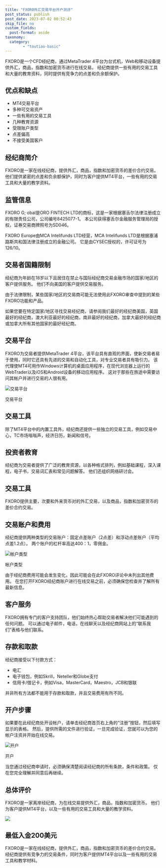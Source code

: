 ```yaml
---
title: "FXORO外汇交易平台开户测评"
post_status: publish
post_date: 2023-07-02 00:52:43
skip_file: no
custom_fields: 
  post-format: aside
taxonomy:
  category:
        - "toutiao-basic"
---
```


FXORO是一个CFD经纪商，通过MetaTrader 4平台为台式机，Web和移动设备提供外汇，商品，指数和加密货币进行在线交易。 经纪商提供一些有用的交易工具和大量的教育资料，同时提供有竞争力的点差和负余额保护。

## 优点和缺点

- MT4交易平台
- 多种可交易资产
- 一些有用的交易工具
- 几种教育资源
- 受限账户类型
- 点差偏高
- 不接受美国客户

## 经纪商简介

FXORO是一家在线经纪商，提供外汇，商品，指数和加密货币的差价合约交易。 他们提供紧密的点差和负余额保护，同时为客户提供MT4平台，一些有用的交易工具和大量的教学资料。

## 监管信息

FXORO G; obal是ORO FINTECH LTD的商标，这是一家根据塞舌尔法律注册成立的有限责任公司，公司编号8425077-1。 本公司获得塞舌尔金融服务管理局的授权，证券交易商牌照号为SD046。

FXORO Europe由MCA Intelifunds LTD经营，MCA Intelifunds LTD是根据塞浦路斯共和国法律注册成立的金融公司。 它是由CYSEC授权的，许可证号为126/10。

## 交易者国籍限制

经纪商为年龄在18岁以下且居住在禁止与国际经纪商交易金融市场的国家/地区的客户提供服务。 他们不向美国的客户提供交易服务。

由于法律限制，某些国家/地区的交易商可能无法使用此FXORO审查中提到的某些FXORO功能和产品。

如果您要在特定国家/地区寻找交易经纪商，请参阅我们最好的经纪商美国，英国最好的经纪商，澳大利亚最好的经纪商，南非最好的经纪商，加拿大最好的经纪商或加拿大所有其他国家的最好经纪商。

## 交易平台

FXORO为交易者提供MetaTrader 4平台，该平台具有直观的界面，使新交易者易于使用，同时它还具有先进的交易和自动化工具，对专业交易者具有吸引力。 该代理使MT4可用作Windows计算机的桌面应用程序，在现代浏览器上运行的WebTrader以及iOS和Android设备的移动应用程序。 这对于那些在旅途中需要访问其帐户并进行交易的人很有用。

![交易平台](https://cdn.fendou.la/funstoutiao/2020/11/FXORO-Review-Trading-Platform.png "交易平台")

交易平台

## 交易工具

除了MT4平台中的内置工具外，经纪商还提供一些独立的交易工具，例如交易中心，TC市场嗡嗡声，经济日历，新闻和信号。

## 投资者教育

经纪商为交易者提供了广泛的教育资源，以各种格式排列，例如基础课程，深入课程，电子书，交易词汇表和常见问题解答。 他们还组织网络研讨会。

## 交易工具

FXORO提供主要，次要和外来货币对的外汇交易，以及商品，指数和加密货币的差价合约交易。

## 交易账户和费用

经纪商提供两种类型的交易账户：固定点差账户（2点差）和浮动点差账户（平均点差1.2点）。 两个账户的杠杆率高达400：1，零佣金。

![帐户类型](https://cdn.fendou.la/funstoutiao/2020/11/FXORO-Review-Account-Types.png "帐户类型")

帐户类型

由于经纪商费用可能会发生变化，因此可能会在此FXORO评论中未列出其他费用。 在您打开FXORO经纪商账户进行在线交易之前，必须确保您检查并了解所有最新信息。

## 客户服务

FXORO拥有专门的客户支持团队，他们始终热心帮助交易者解决他们可能遇到的任何问题。 可以通过电子邮件，电话，在线聊天以及经纪商网站上的“联系我们”表格与他们联系。

## 存款和取款

经纪商接受以下付款方式：

- 电汇
- 电子钱包，例如Skrill，Neteller和Globe支付
- 信用卡/借记卡，例如Visa，MasterCard，Maestro，JCB和银联

并非所有方法都不能用于存款和取款，并且交易费用有所不同。

## 开户步骤

如果要在此经纪商处开设帐户，请单击经纪商首页右上角的“注册”按钮，然后填写显示的表格。 然后，提供所需的文件进行验证，一旦完成验证，您就可以为您的帐户注资并开始在线交易。

![开户](https://cdn.fendou.la/funstoutiao/2020/11/FXORO-Review-Account-Opening-571x1024.png "开户")

开户

当您通过经纪商申请时，必须确保清楚阅读经纪商的所有条款，条件和政策。 仅在您完全理解并同意后再继续。

## 总体评价

FXORO是一家离岸经纪商，为在线交易提供外汇，商品，指数和加密货币。 他们为客户提供MT4平台，以及一些有用的交易工具和大量的教学资料。

![](https://cdn.fendou.la/funstoutiao/2020/11/FXORO-Logo.png)

## 最低入金200美元

FXORO是一家在线经纪商，提供外汇，商品，指数和加密货币的差价合约交易。 经纪商提供有竞争力的交易条件，同时为客户提供MT4平台以及一些有用的交易工具和教学材料。
